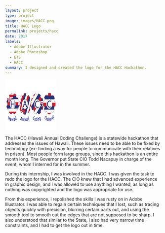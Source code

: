 ```yaml
---
layout: project
type: project
image: images/HACC.png
title: HACC Logo
permalink: projects/hacc
date: 2017
labels:
  - Adobe Illustrator
  - Adobe Photoshop
  - ETS
  - HACC
summary: I designed and created the logo for the HACC Hackathon.
---
```


<img class="ui medium right floated rounded image" src="../images/HACC.png">

  The HACC (Hawaii Annual Coding Challenge) is a statewide hackathon that addresses the issues of Hawaii. These issues need to be able to be fixed by technology (ex: finding a way for people to communicate with their relatives in prison).  Most people form large groups, since this hackathon is an entire month long.  The Governor put State CIO Todd Nacapuy in charge of the event, whom I interned for in the summer.  

  During this internship, I was involved in the HACC.  I was given the task to redo the logo for the HACC.  The CIO knew that I had advanced experience in graphic design, and I was allowed to use anything I wanted, as long as nothing was copyrighted and the logo was appropriate for use. 
  
  From this experience, I repolished the skills I was rusty on in Adobe Illustrator.  I was able to regain certain techniques that I lost, such as tracing objects quickly with precision, blurring certain parts out, and using the smooth tool to smooth out the edges that are not supposed to be sharp.  I also understood that similar to the State, I also had very narrow time constraints, and I had to get the logo out in time.
